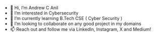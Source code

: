 - 👋 Hi, I’m Andrew C Anil
- 👀 I’m interested in Cybersecurity
- 🌱 I’m currently learning B.Tech CSE ( Cyber Security )
- 💞️ I’m looking to collaborate on any good project in my domains
- 📫 Reach out and follow me via LinkedIn, Instagram, X and Medium!


